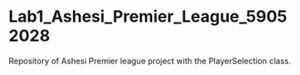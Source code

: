 # Lab1_Ashesi_Premier_League_59052028
Repository of Ashesi Premier league project with the PlayerSelection class.
